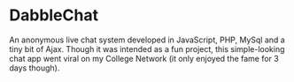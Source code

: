 # DabbleChat
An anonymous live chat system developed in JavaScript, PHP, MySql and a tiny bit of Ajax. Though it was intended as a fun project, this simple-looking chat app went viral on my College Network (it only enjoyed the fame for 3 days though).
